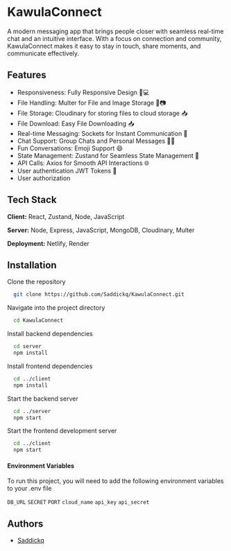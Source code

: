 # KawulaConnect

A modern messaging app that brings people closer with seamless real-time chat and an intuitive interface. With a focus on connection and community, KawulaConnect makes it easy to stay in touch, share moments, and communicate effectively.

## Features

- Responsiveness: Fully Responsive Design 📱💻
- File Handling: Multer for File and Image Storage 📁📷
- File Storage: Cloudinary for storing files to cloud storage 📥
- File Download: Easy File Downloading 📥
- Real-time Messaging: Sockets for Instant Communication 💬
- Chat Support: Group Chats and Personal Messages 👥💬
- Fun Conversations: Emoji Support 😄
- State Management: Zustand for Seamless State Management 🧠
- API Calls: Axios for Smooth API Interactions 🌐
- User authentication JWT Tokens 🔑
- User authorization 

## Tech Stack

**Client:** React, Zustand, Node, JavaScript

**Server:** Node, Express, JavaScript, MongoDB, Cloudinary, Multer

**Deployment:** Netlify, Render

## Installation

Clone the repository
```bash
  git clone https://github.com/Saddickq/KawulaConnect.git
```

Navigate into the project directory
```bash
  cd KawulaConnect
```

Install backend dependencies
```bash
  cd server
  npm install
```

Install frontend dependencies
```bash
  cd ../client
  npm install
```

Start the backend server
```bash
  cd ../server
  npm start
```

Start the frontend development server
```bash
  cd ../client
  npm start
```

#### Environment Variables

To run this project, you will need to add the following environment variables to your .env file

`DB_URL`
`SECRET`
`PORT`
`cloud_name`
`api_key`
`api_secret`


## Authors

- [Saddickq](https://github.com/Saddickq)

